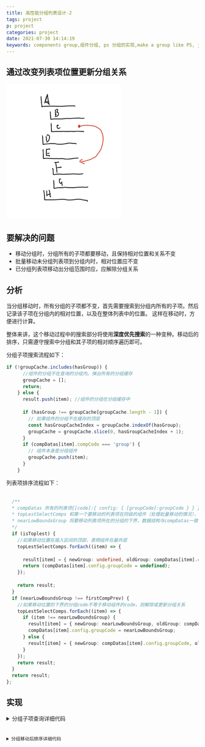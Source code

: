 ```yaml
---
title: 高性能分组列表设计-2
tags: project
p: project
categories: project
date: 2021-07-30 14:14:19
keywords: components group,组件分组, ps 分组的实现,make a group like PS, js group principle, react group, react group components 
---
```




## 通过改变列表项位置更新分组关系

<img width="300px" src="/images/moveGroup.png">

## 要解决的问题
+ 移动分组时，分组所有的子项都要移动，且保持相对位置和关系不变
+ 批量移动未分组列表项到分组内时，相对位置应不变
+ 已分组列表项移动出分组范围时应，应解除分组关系

## 分析
当分组移动时，所有分组的子项都不变，首先需要搜索到分组内所有的子项。然后记录该子项在分组内的相对位置，以及在整体列表中的位置。
这样在移动时，方便进行计算。

整体来讲，这个移动过程中的搜索部分将使用**深度优先搜索**的一种变种。移动后的排序，只需遵守搜索中分组和其子项的相对顺序遍历即可。


分组子项搜索流程如下：
``` typescript
if (!groupCache.includes(hasGroup)) {
      //组件的分组不在查询的分组内。弹出所有的分组缓存
      groupCache = [];
      return;
    } else {
      result.push(item); //组件的分组在分组缓存中

      if (hasGroup !== groupCache[groupCache.length - 1]) {
        // 如果组件的分组不在缓存的顶层
        const hasGroupCacheIndex = groupCache.indexOf(hasGroup);
        groupCache = groupCache.slice(0, hasGroupCacheIndex + 1);
      }
      if (compDatas[item].compCode === 'group') {
        // 组件本身是分组组件
        groupCache.push(item);
      }
    }
```

列表项排序流程如下：
``` typescript

  /**
  * compDatas 所有的列表项{[code]:{ config: { [groupCode]:groupCode } } }
  * topLestSelectComps 和第一个要移动的列表项在同级的组件（处理批量移动的情况），数据结构与compDatas一致
  * nearLowBoundsGroup 将要移动列表项所在的分组的下界，数据结构与compDatas一致
  */
  if (isToplest) {
    //如果移动位置在插入区间的顶部，表明组件在最外层
    topLestSelectComps.forEach((item) => {
      
      result[item] = { newGroup: undefined, oldGroup: compDatas[item].config.groupCode };
      return (compDatas[item].config.groupCode = undefined);
    });

    return result;
  }
  if (nearLowBoundsGroup !== firstCompPrev) {
    //如果移动位置的下界的分组code不等于移动组件的code，则解除或更新分组关系
    topLestSelectComps.forEach((item) => {
      if (item !== nearLowBoundsGroup) {
        result[item] = { newGroup: nearLowBoundsGroup, oldGroup: compDatas[item].config.groupCode };
        compDatas[item].config.groupCode = nearLowBoundsGroup;
      } else {
        result[item] = { newGroup: compDatas[item].config.groupCode, oldGroup: compDatas[item].config.groupCode };
      }
    });
    return result;
  }
  return result;
};

```

## 实现
<details>
  <summary>分组子项查询详细代码</summary>
  <pre>
    <code>

    interface GroupConfigStruct {
      groupItemCode: string[];
    }

    interface groupMapValueStruct {
      //分组内组件相对于分组索引的偏移量
      offsetNumer: number;
      //分组的索引
      currentIndex: number;
    }

    /**
    *根据分组关系排序一维数组
    *@param compCodes 所有组件的code
    *@param compDatas 所有组件的数据
    */
    const sortListItem = (compCodes: string[], compDatas: JDV.State['compDatas']) => {
      const groupCodeCache = new Map<string, groupMapValueStruct>();
      const result: string[] = [];

      /**
      *递归的回溯当前分组的前驱分组，更新前驱分组的长度偏移量
      *@param groupCode 分组组件的code
      *@param offsetNumber 分组长度的偏移量
      */
      const recursiveBacktracking = (groupCode: string, offsetNumber: number): null => {
        const parentGroupCode = compDatas[groupCode].config.groupCode;
        const belongGroup = groupCodeCache.get(groupCode) as groupMapValueStruct;
        groupCodeCache.set(groupCode, {
          //更新分组缓存，每此插入组件，偏移量+1
          ...belongGroup,
          offsetNumer: belongGroup.offsetNumer + 1,
        });
        if (parentGroupCode) {
          // 如果分组有父分组，回溯一步
          return recursiveBacktracking(parentGroupCode, offsetNumber + 1);
        } else {
          return null;
        }
      };
      compCodes.forEach((item, index) => {
        const group = compDatas[item].config.groupCode ? compDatas[item].config.groupCode : null;
        if (compDatas[item].compCode === 'group') {
          //如果组件是分组组件，将code推入分组缓冲内
          groupCodeCache.set(item, { offsetNumer: 0, currentIndex: index });
        }
        if (group) {
          //在分组内
          if (groupCodeCache.has(group)) {
            // 组件的分组在缓存中
            const belongGroup = groupCodeCache.get(group) as groupMapValueStruct;

            // 分组内组件插入的位置
            const targetIndex = belongGroup.currentIndex + belongGroup.offsetNumer;

            result.splice(targetIndex + 1, 0, item);
            recursiveBacktracking(group, belongGroup.offsetNumer);
          }
        } else {
          result.push(item);
        }
      });
      return result;
    };

    export default sortListItem;
    </code>
  </pre>
</details>

<details>
  <summary>分组移动后排序详细代码</summary>
  <pre>
    <code>
    /**
 * 组件排序时处理分组的逻辑。
 * @param compCodes 所有组件的code
 * @param compDatas 所有组件的数据
 * @param code 当前组件code
 * @param destination 目标位置
 * @returns result {Result} 返回组件排序后的分组关系，用于分组关系变化后，处理分组的尺寸。
 */
export const groupResort = (
  compCodes: string[],
  selectedCompCodes: string[],
  compDatas: JDV.State['compDatas'],
  destination: number
): Result => {
  const isToplest = destination === 0;
  const isBottomlest = destination + 1 === compCodes.length - 1;
  const lowBounds = isBottomlest ? compCodes.length - 1 : destination + 1;
  const interval = compCodes.slice(0, lowBounds); //插入区间
  const intervalLastComp = compDatas[compCodes[lowBounds]];
  const nearLowBoundsGroup = interval.find((item) => intervalLastComp && item === intervalLastComp.config.groupCode); //插入区间最下面的分组段
  const firstCompPrev = compDatas[selectedCompCodes[0]] && compDatas[selectedCompCodes[0]].config.groupCode; // 第一个选中组件的分组
  const topLestSelectComps = selectedCompCodes.filter((item) => compDatas[item].config.groupCode === firstCompPrev); // 和第一个选中在同级的所有选中组件
  const result: Result = {};

  if (isToplest) {
    //如果移动位置在插入区间的顶部，表明组件在最外层
    topLestSelectComps.forEach((item) => {
      result[item] = { newGroup: undefined, oldGroup: compDatas[item].config.groupCode };
      return (compDatas[item].config.groupCode = undefined);
    });

    return result;
  }
  if (nearLowBoundsGroup !== firstCompPrev) {
    //如果移动位置的下界的分组code不等于移动组件的code，则解除或更新分组关系
    topLestSelectComps.forEach((item) => {
      if (item !== nearLowBoundsGroup) {
        result[item] = { newGroup: nearLowBoundsGroup, oldGroup: compDatas[item].config.groupCode };
        compDatas[item].config.groupCode = nearLowBoundsGroup;
      } else {
        result[item] = { newGroup: compDatas[item].config.groupCode, oldGroup: compDatas[item].config.groupCode };
      }
    });
    return result;
  }
  return result;
};

    </code>
  </pre>
</details>
